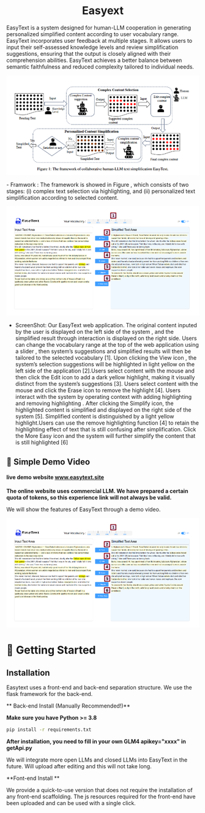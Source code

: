 
<h1 align="center">  Easyext </h1>

<!--
<h3 align="center">
    <p>A Framework for Multi-LLM Environment Simulation</p>
</h3>
-->


<!--
<p align="center">
<img src="https://github.com/loopback00/EasyText/blob/main/screenshot.png" width="512">
</p>
-->





EasyText is a system designed for human-LLM cooperation in generating personalized simplified content according to user vocabulary range. EasyText incorporates user feedback at multiple stages. It allows users to input their self-assessed knowledge levels and review simplification suggestions, ensuring that the output is closely aligned with their comprehension abilities. EasyText achieves a better balance between
semantic faithfulness and reduced complexity tailored to individual needs.

<p align="center">
<img width="616" alt="Screen Shot 2023-09-01 at 12 08 57 PM" src="https://github.com/loopback00/EasyText/blob/main/humanLLM.png">
</p>
- Framwork : The framework is showed in Figure , which consists of two stages: (i) complex text selection via highlighting, and (ii) personalized text simplification according to selected content.


<p align="center">
<img width="616" alt="Screen Shot 2023-09-01 at 12 08 57 PM" src="https://github.com/loopback00/EasyText/blob/main/screenshot.png">
</p>

- ScreenShot: Our EasyText web application. The original content inputed by the user is displayed on the left side of the
system , and the simplified result through interaction is displayed on the right side. Users can change the vocabulary
range at the top of the web application using a slider , then system’s suggestions and simplified results will then be
tailored to the selected vocabulary [1]. Upon clicking the View icon , the system’s selection suggestions will be
highlighted in light yellow on the left side of the application [2].Users select content with the mouse and then click
the Edit icon to add a dark yellow highlight, making it visually distinct from the system’s suggestions [3]. Users
select content with the mouse and click the Erase icon to remove the highlight [4]. Users interact with the system
by operating context with adding highlighting and removing highlighting . After clicking the Simplify icon, the
highlighted content is simplified and displayed on the right side of the system [5]. Simplified content is distinguished
by a light yellow highlight.Users can use the remove highlighting function [4] to retain the highlighting effect of
text that is still confusing after simplification. Click the More Easy icon and the system will further simplify the
content that is still highlighted [6]






## 👾 Simple Demo Video

#### live demo website     www.easytext.site

**The online website uses commercial LLM. We have prepared a certain quota of tokens, so this experience link will not always be valid.**

We will show the features of EasyText through a demo video.



[![NetFlix on UWP](https://github.com/loopback00/EasyText/blob/main/screenshot.png)](https://youtu.be/aJpaQB-ylks)










# 🚀 Getting Started

## Installation




Easytext uses a front-end and back-end separation structure. We use the flask framework for the back-end.

** Back-end Install (Manually Recommended!)**

**Make sure you have Python >= 3.8**

```bash
pip install -r requirements.txt
```
**After installation, you need to fill in your own GLM4 apikey="xxxx" in getApi.py**

We will integrate more open LLMs and closed LLMs into EasyText in the future.  Will upload after editing and this will not take long.




**Font-end Install **

We provide a quick-to-use version that does not require the installation of any front-end scaffolding. The js resources required for the front-end have been uploaded and can be used with a single click.




